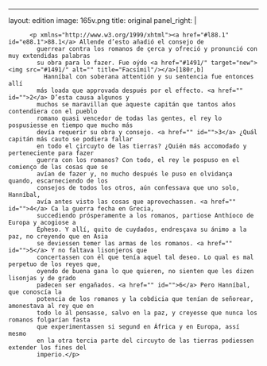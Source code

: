<?xml version="1.0" encoding="UTF-8"?>
---
layout: edition
image: 165v.png 
title: original 
panel_right: |  
            
          <p xmlns="http://www.w3.org/1999/xhtml"><a href="#l88.1" id="e88.1">88.1</a> Allende d’esto añadió el consejo de
            guerrear contra los romanos de çerca y ofreció y pronunció con muy extendidas palabras
            su obra para lo fazer. Fue oýdo <a href="#1491/" target="new"><img src="#1491/" alt="" title="Facsímil"/></a>[180r,b]
              Hanníbal con soberana attentión y su sentencia fue entonces allí
            más loada que approvada después por el effecto. <a href="" id="">2</a> D’esta causa algunos y
            muchos se maravillan que aqueste capitán que tantos años contendiera con el pueblo
            romano quasi vencedor de todas las gentes, el rey lo pospusiesse en tiempo que mucho más
            devía requerir su obra y consejo. <a href="" id="">3</a> ¿Quál capitán más cauto se podiera fallar
            en todo el çircuyto de las tierras? ¿Quién más accomodado y perteneciente para fazer
            guerra con los romanos? Con todo, el rey le pospuso en el comienço de las cosas que se
            avían de fazer y, no mucho después le puso en olvidança quando, escarneciendo de los
            consejos de todos los otros, aún confessava que uno solo, Hanníbal,
            avía antes visto las cosas que aprovechassen. <a href="" id="">4</a> Ca la guerra fecha en Grecia,
            succediendo prósperamente a los romanos, partiose Anthíoco de Europa y acogiose a
            Épheso. Y allí, quito de cuydados, endresçava su ánimo a la paz, no creyendo que en Asia
            se deviessen temer las armas de los romanos. <a href="" id="">5</a> Y no faltava lisonjeros que
            concertassen con él que tenía aquel tal deseo. Lo qual es mal perpetuo de los reyes que,
            oyendo de buena gana lo que quieren, no sienten que les dizen lisonjas y de grado
            padecen ser engañados. <a href="" id="">6</a> Pero Hanníbal, que conoscía la
            potencia de los romanos y la cobdicia que tenían de señorear, amonestava al rey que en
            todo lo ál pensasse, salvo en la paz, y creyesse que nunca los romanos folgarían fasta
            que experimentassen si segund en África y en Europa, assí mesmo
            en la otra tercia parte del circuyto de las tierras podiessen extender los fines del
            imperio.</p>
        
